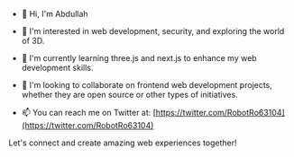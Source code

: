 - 👋 Hi, I'm Abdullah

- 👀 I'm interested in web development, security, and exploring the world of 3D.

- 🌱 I'm currently learning three.js and next.js to enhance my web development skills.

- 💞️ I'm looking to collaborate on frontend web development projects, whether they are open source or other types of initiatives.

- 📫 You can reach me on Twitter at: [https://twitter.com/RobotRo63104](https://twitter.com/RobotRo63104)

Let's connect and create amazing web experiences together!
<!---
servant-of-Allah/servant-of-Allah is a ✨ special ✨ repository because its `README.md` (this file) appears on your GitHub profile.
You can click the Preview link to take a look at your changes.
--->
